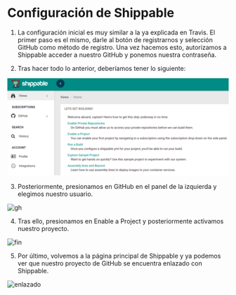# Configuración de Shippable

1. La configuración inicial es muy similar a la ya explicada en Travis. El primer paso es el mismo, darle al botón de registrarnos y selección GitHub como método de registro. Una vez hacemos esto, autorizamos a Shippable acceder a nuestro GitHub y ponemos nuestra contraseña.

2. Tras hacer todo lo anterior, deberíamos tener lo siguiente:

![inicio](docs/img/shippable/inicio.png)

3. Posteriormente, presionamos en GitHub en el panel de la izquierda y elegimos nuestro usuario.

![gh](https://github.com/joseegc10/get-match/docs/img/shippable/gh.png)

4. Tras ello, presionamos en Enable a Project y posteriormente activamos nuestro proyecto.
 
![fin](https://github.com/joseegc10/get-match/tree/master/docs/img/shippable/fin.png)

5. Por último, volvemos a la página principal de Shippable y ya podemos ver que nuestro proyecto de GitHub se encuentra enlazado con Shippable.

![enlazado](https://github.com/joseegc10/get-match/tree/master/docs/img/shippable/enlazado.png)